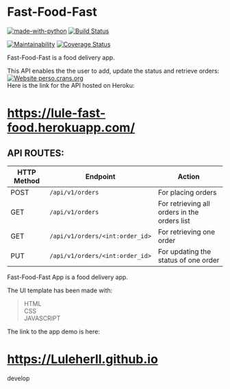 # Fast-Food-Fast

[![made-with-python](https://img.shields.io/badge/Made%20with-Python-1f425f.svg)](https://www.python.org/)
[![Build Status](https://travis-ci.com/Luleherll/Fast-Food-Fast.svg?branch=API)](https://travis-ci.com/Luleherll/Fast-Food-Fast)

[![Maintainability](https://api.codeclimate.com/v1/badges/0a46deab9bc7008a20f7/maintainability)](https://codeclimate.com/github/Luleherll/Fast-Food-Fast/maintainability)
[![Coverage Status](https://coveralls.io/repos/github/Luleherll/Fast-Food-Fast/badge.svg?branch=API)](https://coveralls.io/github/Luleherll/Fast-Food-Fast?branch=API)

Fast-Food-Fast is a food delivery app.<br/>

This API enables the the user to add, update the status and retrieve orders:<br/>
[![Website perso.crans.org](https://img.shields.io/website-up-down-green-red/http/perso.crans.org.svg)](http://perso.crans.org/)<br>
Here is the link for the API hosted on Heroku:<br/>
# https://lule-fast-food.herokuapp.com/

## API ROUTES:
 HTTP Method | Endpoint | Action
-------|-------|-------
 POST | `/api/v1/orders` | For placing orders
 GET | `/api/v1/orders` | For retrieving all orders in the orders list
 GET | `/api/v1/orders/<int:order_id>` | For retrieving one order
 PUT | `/api/v1/orders/<int:order_id>` | For updating the status of one order

Fast-Food-Fast App is a food delivery app.

The UI template has been made with:
>HTML<br/>
>CSS<br/>
>JAVASCRIPT<br/>

The link to the app demo is here:<br />
# https://Luleherll.github.io
develop
